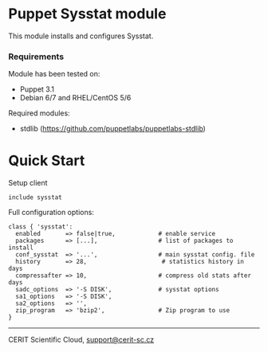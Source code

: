 # Puppet Sysstat module

This module installs and configures Sysstat.

### Requirements

Module has been tested on:

* Puppet 3.1
* Debian 6/7 and RHEL/CentOS 5/6

Required modules:

* stdlib (https://github.com/puppetlabs/puppetlabs-stdlib)

# Quick Start

Setup client

```puppet
include sysstat
```

Full configuration options:

```puppet
class { 'sysstat':
  enabled       => false|true,            # enable service
  packages      => [...],                 # list of packages to install
  conf_sysstat  => '...',                 # main sysstat config. file
  history       => 28,                     # statistics history in days
  compressafter => 10,                    # compress old stats after days
  sadc_options  => '-S DISK',             # sysstat options
  sa1_options   => '-S DISK',
  sa2_options   => '',
  zip_program   => 'bzip2',               # Zip program to use
}
```

***

CERIT Scientific Cloud, <support@cerit-sc.cz>
